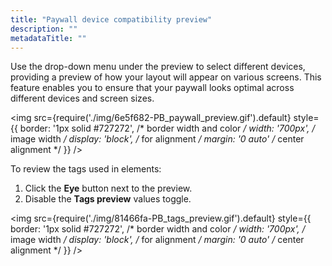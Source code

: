 ```yaml
---
title: "Paywall device compatibility preview"
description: ""
metadataTitle: ""
---
```


Use the drop-down menu under the preview to select different devices, providing a preview of how your layout will appear on various screens. This feature enables you to ensure that your paywall looks optimal across different devices and screen sizes.


<img
  src={require('./img/6e5f682-PB_paywall_preview.gif').default}
  style={{
    border: '1px solid #727272', /* border width and color */
    width: '700px', /* image width */
    display: 'block', /* for alignment */
    margin: '0 auto' /* center alignment */
  }}
/>





To review the tags used in elements:

1. Click the **Eye** button next to the preview.
2. Disable the **Tags preview** values toggle.


<img
  src={require('./img/81466fa-PB_tags_preview.gif').default}
  style={{
    border: '1px solid #727272', /* border width and color */
    width: '700px', /* image width */
    display: 'block', /* for alignment */
    margin: '0 auto' /* center alignment */
  }}
/>


